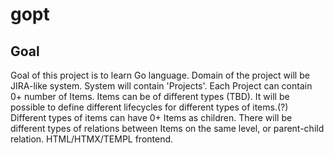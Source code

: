 # gopt

## Goal

Goal of this project is to learn Go language.
Domain of the project will be JIRA-like system.
System will contain 'Projects'.
Each Project can  contain 0+ number of Items.
Items can be of different types (TBD).
It will be possible to define different lifecycles for different types of items.(?)
Different types of items can have  0+ Items as children.
There will be different  types of relations between Items on the same level, or parent-child relation.
HTML/HTMX/TEMPL frontend.
